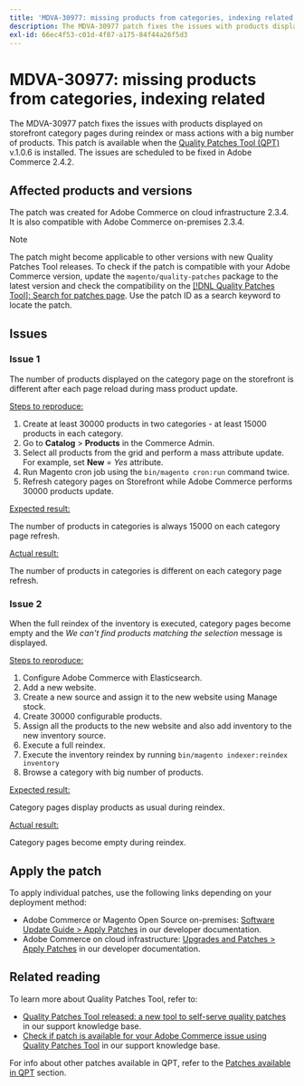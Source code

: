 ```yaml
---
title: 'MDVA-30977: missing products from categories, indexing related'
description: The MDVA-30977 patch fixes the issues with products displayed on storefront category pages during reindex or mass actions with a big number of products. This patch is available when the [Quality Patches Tool (QPT)](/help/announcements/adobe-commerce-announcements/magento-quality-patches-released-new-tool-to-self-serve-quality-patches.md) v.1.0.6 is installed. The issues are scheduled to be fixed in Adobe Commerce 2.4.2.
exl-id: 66ec4f53-c01d-4f87-a175-84f44a26f5d3
---
```

# MDVA-30977: missing products from categories, indexing related

The MDVA-30977 patch fixes the issues with products displayed on storefront category pages during reindex or mass actions with a big number of products. This patch is available when the [Quality Patches Tool (QPT)](/help/announcements/adobe-commerce-announcements/magento-quality-patches-released-new-tool-to-self-serve-quality-patches.md) v.1.0.6 is installed. The issues are scheduled to be fixed in Adobe Commerce 2.4.2.

## Affected products and versions

The patch was created for Adobe Commerce on cloud infrastructure 2.3.4. It is also compatible with Adobe Commerce on-premises 2.3.4.

>[!NOTE]
>
>The patch might become applicable to other versions with new Quality Patches Tool releases. To check if the patch is compatible with your Adobe Commerce version, update the `magento/quality-patches` package to the latest version and check the compatibility on the [[!DNL Quality Patches Tool]: Search for patches page](https://devdocs.magento.com/quality-patches/tool.html#patch-grid). Use the patch ID as a search keyword to locate the patch.

## Issues

### Issue 1

The number of products displayed on the category page on the storefront is different after each page reload during mass product update.

<u>Steps to reproduce:</u>

1. Create at least 30000 products in two categories - at least 15000 products in each category.
1. Go to **Catalog** > **Products** in the Commerce Admin.
1. Select all products from the grid and perform a mass attribute update. For example, set **New** = *Yes* attribute.
1. Run Magento cron job using the `bin/magento cron:run` command twice.
1. Refresh category pages on Storefront while Adobe Commerce performs 30000 products update.

<u>Expected result:</u>

The number of products in categories is always 15000 on each category page refresh.

<u>Actual result:</u>

The number of products in categories is different on each category page refresh.

### Issue 2

When the full reindex of the inventory is executed, category pages become empty and the *We can't find products matching the selection* message is displayed.

<u>Steps to reproduce:</u>

1. Configure Adobe Commerce with Elasticsearch.
1. Add a new website.
1. Create a new source and assign it to the new website using Manage stock.
1. Create 30000 configurable products.
1. Assign all the products to the new website and also add inventory to the new inventory source.
1. Execute a full reindex.
1. Execute the inventory reindex by running `bin/magento indexer:reindex inventory`
1. Browse a category with big number of products.

<u>Expected result:</u>

Category pages display products as usual during reindex.

<u>Actual result:</u>

Category pages become empty during reindex.

## Apply the patch

To apply individual patches, use the following links depending on your deployment method:

* Adobe Commerce or Magento Open Source on-premises: [Software Update Guide > Apply Patches](https://devdocs.magento.com/guides/v2.4/comp-mgr/patching/mqp.html) in our developer documentation.
* Adobe Commerce on cloud infrastructure: [Upgrades and Patches > Apply Patches](https://devdocs.magento.com/cloud/project/project-patch.html) in our developer documentation.

## Related reading

To learn more about Quality Patches Tool, refer to:

* [Quality Patches Tool released: a new tool to self-serve quality patches](/help/announcements/adobe-commerce-announcements/magento-quality-patches-released-new-tool-to-self-serve-quality-patches.md) in our support knowledge base.
* [Check if patch is available for your Adobe Commerce issue using Quality Patches Tool](/help/support-tools/patches-available-in-qpt-tool/check-patch-for-magento-issue-with-magento-quality-patches.md) in our support knowledge base.

For info about other patches available in QPT, refer to the [Patches available in QPT](https://support.magento.com/hc/en-us/sections/360010506631-Patches-available-in-MQP-tool-) section.
